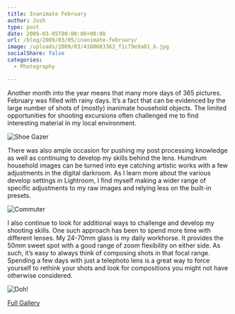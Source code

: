 ```yaml
---
title: Inanimate February
author: Josh
type: post
date: 2009-03-05T00:00:00+00:00
url: /blog/2009/03/05/inanimate-february/
image: /uploads/2009/03/4160683363_f1c79e9a01_b.jpg
socialShare: false
categories:
  - Photography

---
```


Another month into the year means that many more days of 365 pictures. February was filled with rainy days. It’s a fact that can be evidenced by the large number of shots of (mostly) inanimate household objects. The limited opportunities for shooting excursions often challenged me to find interesting material in my local environment.

![Shoe Gazer](http://farm3.static.flickr.com/2743/4160681347_4cf0b773fc.jpg)

There was also ample occasion for pushing my post processing knowledge as well as continuing to develop my skills behind the lens. Humdrum household images can be turned into eye catching artistic works with a few adjustments in the digital darkroom. As I learn more about the various develop settings in Lightroom, I find myself making a wider range of specific adjustments to my raw images and relying less on the built-in presets.

![Commuter](http://farm3.static.flickr.com/2717/4161439206_2ba3164af3.jpg)

I also continue to look for additional ways to challenge and develop my shooting skills. One such approach has been to spend more time with different lenses. My 24-70mm glass is my daily workhorse. It provides the 50mm sweet spot with a good range of zoom flexibility on either side. As such, it’s easy to always think of composing shots in that focal range. Spending a few days with just a telephoto lens is a great way to force yourself to rethink your shots and look for compositions you might not have otherwise considered.

![Doh!](http://farm3.static.flickr.com/2626/4160674999_b2e47428eb.jpg)


[Full Gallery][1]

 [1]: http://www.flickr.com/photos/quantumfish/sets/72157622942658108/